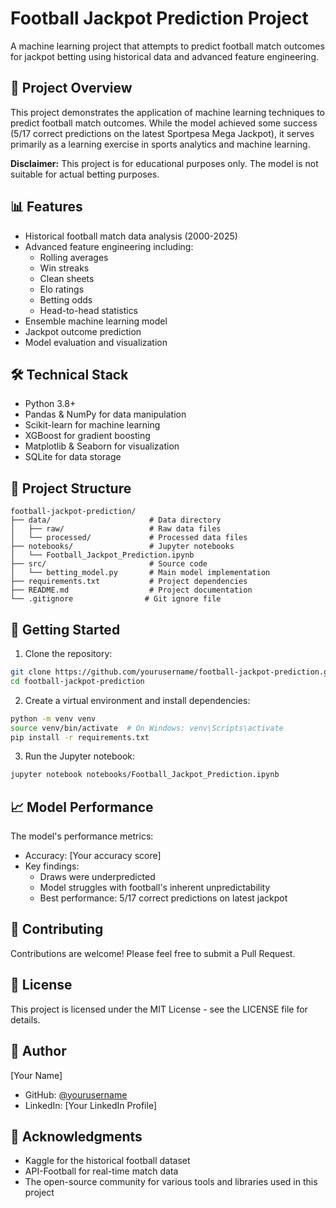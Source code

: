 # Football Jackpot Prediction Project

A machine learning project that attempts to predict football match outcomes for jackpot betting using historical data and advanced feature engineering.

## 🎯 Project Overview

This project demonstrates the application of machine learning techniques to predict football match outcomes. While the model achieved some success (5/17 correct predictions on the latest Sportpesa Mega Jackpot), it serves primarily as a learning exercise in sports analytics and machine learning.

**Disclaimer:** This project is for educational purposes only. The model is not suitable for actual betting purposes.

## 📊 Features

- Historical football match data analysis (2000-2025)
- Advanced feature engineering including:
  - Rolling averages
  - Win streaks
  - Clean sheets
  - Elo ratings
  - Betting odds
  - Head-to-head statistics
- Ensemble machine learning model
- Jackpot outcome prediction
- Model evaluation and visualization

## 🛠️ Technical Stack

- Python 3.8+
- Pandas & NumPy for data manipulation
- Scikit-learn for machine learning
- XGBoost for gradient boosting
- Matplotlib & Seaborn for visualization
- SQLite for data storage

## 📁 Project Structure

```
football-jackpot-prediction/
├── data/                      # Data directory
│   ├── raw/                   # Raw data files
│   └── processed/             # Processed data files
├── notebooks/                 # Jupyter notebooks
│   └── Football_Jackpot_Prediction.ipynb
├── src/                       # Source code
│   └── betting_model.py       # Main model implementation
├── requirements.txt           # Project dependencies
├── README.md                  # Project documentation
└── .gitignore                # Git ignore file
```

## 🚀 Getting Started

1. Clone the repository:
```bash
git clone https://github.com/yourusername/football-jackpot-prediction.git
cd football-jackpot-prediction
```

2. Create a virtual environment and install dependencies:
```bash
python -m venv venv
source venv/bin/activate  # On Windows: venv\Scripts\activate
pip install -r requirements.txt
```

3. Run the Jupyter notebook:
```bash
jupyter notebook notebooks/Football_Jackpot_Prediction.ipynb
```

## 📈 Model Performance

The model's performance metrics:
- Accuracy: [Your accuracy score]
- Key findings:
  - Draws were underpredicted
  - Model struggles with football's inherent unpredictability
  - Best performance: 5/17 correct predictions on latest jackpot

## 🤝 Contributing

Contributions are welcome! Please feel free to submit a Pull Request.

## 📝 License

This project is licensed under the MIT License - see the LICENSE file for details.

## 👤 Author

[Your Name]
- GitHub: [@yourusername](https://github.com/yourusername)
- LinkedIn: [Your LinkedIn Profile]

## 🙏 Acknowledgments

- Kaggle for the historical football dataset
- API-Football for real-time match data
- The open-source community for various tools and libraries used in this project 